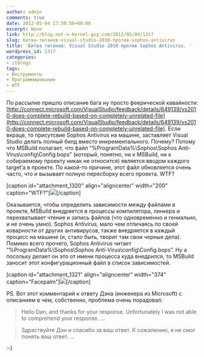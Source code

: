```yaml
---
author: admin
comments: true
date: 2012-05-04 17:50:56+00:00
excerpt: None
link: http://blog.not-a-kernel-guy.com/2012/05/04/1317
slug: битва-титанов-visual-studio-2010-против-sophos-antivirus
title: 'Битва титанов: Visual Studio 2010 против Sophos Antivirus. '
wordpress_id: 1317
categories:
- itblogs
tags:
- Инструменты
- Программирование
- WTF
---
```


По рассылке пришло описание бага ну просто феерической кавайности: [http://connect.microsoft.com/VisualStudio/feedback/details/649139/vs2010-does-complete-rebuild-based-on-completely-unrelated-file](http://connect.microsoft.com/VisualStudio/feedback/details/649139/vs2010-does-complete-rebuild-based-on-completely-unrelated-file). Если вкраце, то присутсвие Sophos Antivirus на машине, заставляет Visual Studio делать полный билд вместо инкрементального. Почему? Потому что MSBuild полагает, что файл “%ProgramData%\Sophos\Sophos Anti-Virus\config\Config.bops” (который, понятно, ни к MSBuild, ни к собираемому проекту никак не относится) является вводом каждого target’а в проекте. По какой-то причине, этот файл обновляется очень часто, что и вызывает полную пересборку всего проекта. WTF?

[caption id="attachment_1320" align="aligncenter" width="200" caption="WTF?"][![](http://blog.not-a-kernel-guy.com/wp-content/uploads/2012/05/house_wtf.jpg)](http://blog.not-a-kernel-guy.com/wp-content/uploads/2012/05/house_wtf.jpg)[/caption]

<!-- more -->Оказывается, чтобы определить зависимости между файлами в проекте, MSBuild внедряется в процессы компилятора, линкера и перехватывает чтение и запись файлов (что одновременно и гениально, и не очень умно). Sophos Antivirus, мало чем отличаясь по своей коварности от других антивирусов, также внедряется в каждый процесс на машине (и, стало быть, творит там свои черные дела). Помимо всего прочего, Sophos Antivirus читает “%ProgramData%\Sophos\Sophos Anti-Virus\config\Config.bops”. Ну а посольку делает он это от имени процесса куда внедрился, то MSBuild заносит этот конфигурационный файл в список зависимостей.

[caption id="attachment_1321" align="aligncenter" width="374" caption="Facepalm"][![](http://blog.not-a-kernel-guy.com/wp-content/uploads/2012/05/house_facepalm.jpg)](http://blog.not-a-kernel-guy.com/wp-content/uploads/2012/05/house_facepalm.jpg)[/caption]

PS. Вот этот комментарий к ответу Дэна (инженера из Microsoft) с описанием в чем, собственно, проблема очень порадовал:



<blockquote>Hello Dan,
and thanks for your response.
Unfortunately I was not able to comprehend your response.
...
</blockquote>





<blockquote>Здраствуйте Дэн и спасибо за ваш ответ.
К сожалению, я не смог понять ваш ответ.
...
</blockquote>



:-)
